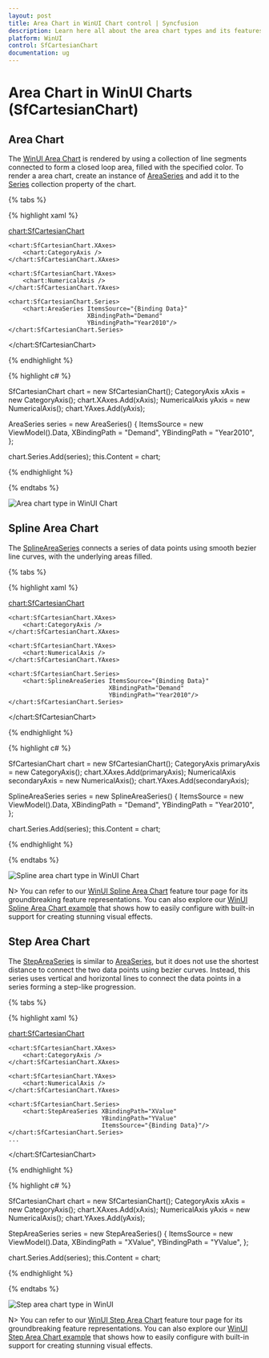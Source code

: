 ```yaml
---
layout: post
title: Area Chart in WinUI Chart control | Syncfusion
description: Learn here all about the area chart types and its features in Syncfusion WinUI Chart (SfCartesianChart) control.
platform: WinUI
control: SfCartesianChart
documentation: ug
---
```


# Area Chart in WinUI Charts (SfCartesianChart)

## Area Chart

The [WinUI Area Chart](https://www.syncfusion.com/winui-controls/charts/winui-area-chart) is rendered by using a collection of line segments connected to form a closed loop area, filled with the specified color. To render a area chart, create an instance of [AreaSeries](https://help.syncfusion.com/cr/winui/Syncfusion.UI.Xaml.Charts.AreaSeries.html) and add it to the [Series](https://help.syncfusion.com/cr/winui/Syncfusion.UI.Xaml.Charts.SfCartesianChart.html#Syncfusion_UI_Xaml_Charts_SfCartesianChart_Series) collection property of the chart.

{% tabs %}

{% highlight xaml %}

<chart:SfCartesianChart>
    
    <chart:SfCartesianChart.XAxes>
        <chart:CategoryAxis />
    </chart:SfCartesianChart.XAxes>

    <chart:SfCartesianChart.YAxes>
        <chart:NumericalAxis />
    </chart:SfCartesianChart.YAxes>   

    <chart:SfCartesianChart.Series>
        <chart:AreaSeries ItemsSource="{Binding Data}" 
                          XBindingPath="Demand" 
                          YBindingPath="Year2010"/>  
    </chart:SfCartesianChart.Series>

</chart:SfCartesianChart>

{% endhighlight %}

{% highlight c# %}

SfCartesianChart chart = new SfCartesianChart();
CategoryAxis xAxis = new CategoryAxis();
chart.XAxes.Add(xAxis);
NumericalAxis yAxis = new NumericalAxis();
chart.YAxes.Add(yAxis);

AreaSeries series = new AreaSeries()
{
    ItemsSource = new ViewModel().Data,
    XBindingPath = "Demand",
    YBindingPath = "Year2010",
};

chart.Series.Add(series);
this.Content = chart;

{% endhighlight %}

{% endtabs %}

![Area chart type in WinUI Chart](Chart-types_images/WinUI_area_chart.png)

## Spline Area Chart

The [SplineAreaSeries](https://help.syncfusion.com/cr/winui/Syncfusion.UI.Xaml.Charts.SplineAreaSeries.html) connects a series of data points using smooth bezier line curves, with the underlying areas filled.

{% tabs %}

{% highlight xaml %}

<chart:SfCartesianChart>

    <chart:SfCartesianChart.XAxes>
        <chart:CategoryAxis />
    </chart:SfCartesianChart.XAxes>

    <chart:SfCartesianChart.YAxes>
        <chart:NumericalAxis />
    </chart:SfCartesianChart.YAxes>
            
    <chart:SfCartesianChart.Series>
        <chart:SplineAreaSeries ItemsSource="{Binding Data}" 
                                XBindingPath="Demand" 
                                YBindingPath="Year2010"/>  
    </chart:SfCartesianChart.Series>

</chart:SfCartesianChart>

{% endhighlight %}

{% highlight c# %}

SfCartesianChart chart = new SfCartesianChart();
CategoryAxis primaryAxis = new CategoryAxis();
chart.XAxes.Add(primaryAxis);
NumericalAxis secondaryAxis = new NumericalAxis();
chart.YAxes.Add(secondaryAxis);

SplineAreaSeries series = new SplineAreaSeries()
{
    ItemsSource = new ViewModel().Data,
    XBindingPath = "Demand",
    YBindingPath = "Year2010",
};

chart.Series.Add(series);
this.Content = chart;

{% endhighlight %}

{% endtabs %}

![Spline area chart type in WinUI Chart](Chart-types_images/WinUI_spline_area_chart.png)

N> You can refer to our [WinUI Spline Area Chart](https://www.syncfusion.com/winui-controls/charts/winui-spline-area-chart) feature tour page for its groundbreaking feature representations. You can also explore our [WinUI Spline Area Chart example](https://github.com/syncfusion/winui-demos/blob/master/chart/Views/Basic%20Charts/SplineAreaChart.xaml) that shows how to easily configure with built-in support for creating stunning visual effects.

## Step Area Chart

The [StepAreaSeries](https://help.syncfusion.com/cr/winui/Syncfusion.UI.Xaml.Charts.StepAreaSeries.html) is similar to [AreaSeries](https://help.syncfusion.com/cr/winui/Syncfusion.UI.Xaml.Charts.AreaSeries.html), but it does not use the shortest distance to connect the two data points using bezier curves. Instead, this series uses vertical and horizontal lines to connect the data points in a series forming a step-like progression.

{% tabs %}

{% highlight xaml %}

<chart:SfCartesianChart>

    <chart:SfCartesianChart.XAxes>
        <chart:CategoryAxis />
    </chart:SfCartesianChart.XAxes>

    <chart:SfCartesianChart.YAxes>
        <chart:NumericalAxis />
    </chart:SfCartesianChart.YAxes> 

    <chart:SfCartesianChart.Series>
        <chart:StepAreaSeries XBindingPath="XValue" 
                              YBindingPath="YValue" 
                              ItemsSource="{Binding Data}"/> 
    </chart:SfCartesianChart.Series>
    ...
</chart:SfCartesianChart>

{% endhighlight %}

{% highlight c# %}

SfCartesianChart chart = new SfCartesianChart();
CategoryAxis xAxis = new CategoryAxis();
chart.XAxes.Add(xAxis);
NumericalAxis yAxis = new NumericalAxis();
chart.YAxes.Add(yAxis);

StepAreaSeries series = new StepAreaSeries()
{
    ItemsSource = new ViewModel().Data,
    XBindingPath = "XValue",
    YBindingPath = "YValue",
};

chart.Series.Add(series);
this.Content = chart;

{% endhighlight %}

{% endtabs %}

![Step area chart type in WinUI](Chart-types_images/WinUI_step_area_chart.png)

N> You can refer to our [WinUI Step Area Chart](https://www.syncfusion.com/winui-controls/charts/winui-step-area-chart) feature tour page for its groundbreaking feature representations. You can also explore our [WinUI Step Area Chart example](https://github.com/syncfusion/winui-demos/blob/master/chart/Views/Basic%20Charts/StepAreaChart.xaml) that shows how to easily configure with built-in support for creating stunning visual effects.